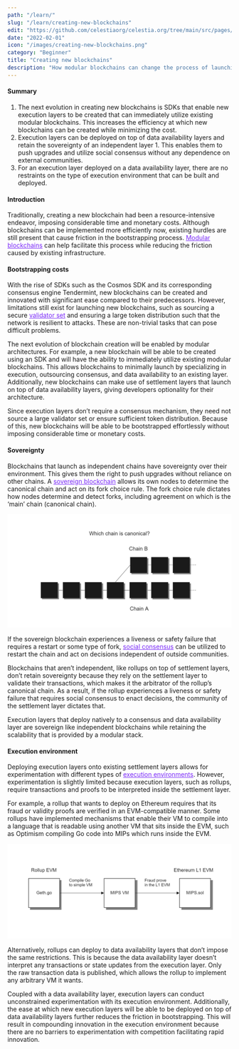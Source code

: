 ```yaml
---
path: "/learn/"
slug: "/learn/creating-new-blockchains"
edit: "https://github.com/celestiaorg/celestia.org/tree/main/src/pages/markdown-pages/learn/creating-new-blockchains.md"
date: "2022-02-01"
icon: "/images/creating-new-blockchains.png"
category: "Beginner"
title: "Creating new blockchains"
description: "How modular blockchains can change the process of launching and deploying new blockchains."
---
```

<head>
  <meta name="twitter:card" content="summary_large_image">
  <meta name="twitter:site" content="@CelestiaOrg">
  <meta name="twitter:creator" content="@likebeckett">
  <meta name="twitter:title" content="Modular Scalability">
  <meta name="twitter:description" content="Traditionally, creating a new blockchain had been a resource-intensive endeavor, imposing considerable time and monetary costs. Although blockchains can be implemented more efficiently now, existing hurdles are still present that cause friction in the bootstrapping process.">
  <meta name="twitter:image" content="https://raw.githubusercontent.com/celestiaorg/celestia.org/main/src/pages/markdown-pages/learn/images/Learn_Modular_Twitter_Card%201.png">
</head>

#### Summary
1. The next evolution in creating new blockchains is SDKs that enable new execution layers to be created that can immediately utilize existing modular blockchains. This increases the efficiency at which new blockchains can be created while minimizing the cost.
2. Execution layers can be deployed on top of data availability layers and retain the sovereignty of an independent layer 1. This enables them to push upgrades and utilize social consensus without any dependence on external communities.
3. For an execution layer deployed on a data availability layer, there are no restraints on the type of execution environment that can be built and deployed.

#### Introduction

Traditionally, creating a new blockchain had been a resource-intensive endeavor, imposing considerable time and monetary costs. Although blockchains can be implemented more efficiently now, existing hurdles are still present that cause friction in the bootstrapping process. <a href="https://celestia.org/glossary/modular-blockchain" target="_blank" rel="noopener noreferrer" style="color:#7B2BF9;">Modular blockchains</a> can help facilitate this process while reducing the friction caused by existing infrastructure.

#### Bootstrapping costs

With the rise of SDKs such as the Cosmos SDK and its corresponding consensus engine Tendermint, new blockchains can be created and innovated with significant ease compared to their predecessors. However, limitations still exist for launching new blockchains, such as sourcing a secure <a href="https://celestia.org/glossary/validator-set" target="_blank" rel="noopener noreferrer" style="color:#7B2BF9;">validator set</a> and ensuring a large token distribution such that the network is resilient to attacks. These are non-trivial tasks that can pose difficult problems.

The next evolution of blockchain creation will be enabled by modular architectures. For example, a new blockchain will be able to be created using an SDK and will have the ability to immediately utilize existing modular blockchains. This allows blockchains to minimally launch by specializing in execution, outsourcing consensus, and data availability to an existing layer. Additionally, new blockchains can make use of settlement layers that launch on top of data availability layers, giving developers optionality for their architecture.

Since execution layers don’t require a consensus mechanism, they need not source a large validator set or ensure sufficient token distribution. Because of this, new blockchains will be able to be bootstrapped effortlessly without imposing considerable time or monetary costs.

#### Sovereignty

Blockchains that launch as independent chains have sovereignty over their environment. This gives them the right to push upgrades without reliance on other chains. A <a href="https://celestia.org/glossary/sovereign-blockchain" target="_blank" rel="noopener noreferrer" style="color:#7B2BF9;">sovereign blockchain</a> allows its own nodes to determine the canonical chain and act on its fork choice rule. The fork choice rule dictates how nodes determine and detect forks, including agreement on which is the ‘main’ chain (canonical chain).

![GATSBY_EMPTY_ALT](./images/article-4-image-1.png)

If the sovereign blockchain experiences a liveness or safety failure that requires a restart or some type of fork, <a href="https://celestia.org/glossary/social-consensus" target="_blank" rel="noopener noreferrer" style="color:#7B2BF9;">social consensus</a> can be utilized to restart the chain and act on decisions independent of outside communities.

Blockchains that aren’t independent, like rollups on top of settlement layers, don’t retain sovereignty because they rely on the settlement layer to validate their transactions, which makes it the arbitrator of the rollup’s canonical chain. As a result, if the rollup experiences a liveness or safety failure that requires social consensus to enact decisions, the community of the settlement layer dictates that. 

Execution layers that deploy natively to a consensus and data availability layer are sovereign like independent blockchains while retaining the scalability that is provided by a modular stack.

#### Execution environment

Deploying execution layers onto existing settlement layers allows for experimentation with different types of <a href="https://celestia.org/glossary/execution-environment" target="_blank" rel="noopener noreferrer" style="color:#7B2BF9;">execution environments</a>. However, experimentation is slightly limited because execution layers, such as rollups, require transactions and proofs to be interpreted inside the settlement layer.

For example, a rollup that wants to deploy on Ethereum requires that its fraud or validity proofs are verified in an EVM-compatible manner. Some rollups have implemented mechanisms that enable their VM to compile into a language that is readable using another VM that sits inside the EVM, such as Optimism compiling Go code into MIPs which runs inside the EVM. 

![GATSBY_EMPTY_ALT](./images/article-4-image-2.png)

Alternatively, rollups can deploy to data availability layers that don’t impose the same restrictions. This is because the data availability layer doesn’t interpret any transactions or state updates from the execution layer. Only the raw transaction data is published, which allows the rollup to implement any arbitrary VM it wants.

Coupled with a data availability layer, execution layers can conduct unconstrained experimentation with its execution environment. Additionally, the ease at which new execution layers will be able to be deployed on top of data availability layers further reduces the friction in bootstrapping. This will result in compounding innovation in the execution environment because there are no barriers to experimentation with competition facilitating rapid innovation.
